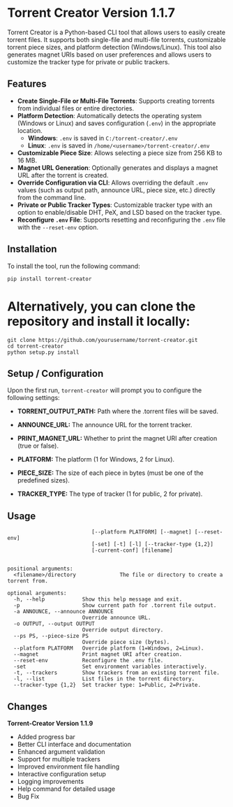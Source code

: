 # Torrent Creator Version 1.1.7

Torrent Creator is a Python-based CLI tool that allows users to easily create torrent files. It supports both single-file and multi-file torrents, customizable torrent piece sizes, and platform detection (Windows/Linux). This tool also generates magnet URIs based on user preferences and allows users to customize the tracker type for private or public trackers.

## Features

- **Create Single-File or Multi-File Torrents**: Supports creating torrents from individual files or entire directories.
- **Platform Detection**: Automatically detects the operating system (Windows or Linux) and saves configuration (`.env`) in the appropriate location.
  - **Windows**: `.env` is saved in `C:/torrent-creator/.env`
  - **Linux**: `.env` is saved in `/home/<username>/torrent-creator/.env`
- **Customizable Piece Size**: Allows selecting a piece size from 256 KB to 16 MB.
- **Magnet URL Generation**: Optionally generates and displays a magnet URL after the torrent is created.
- **Override Configuration via CLI**: Allows overriding the default `.env` values (such as output path, announce URL, piece size, etc.) directly from the command line.
- **Private or Public Tracker Types**: Customizable tracker type with an option to enable/disable DHT, PeX, and LSD based on the tracker type.
- **Reconfigure `.env` File**: Supports resetting and reconfiguring the `.env` file with the `--reset-env` option.


## Installation

To install the tool, run the following command:

```
pip install torrent-creator
```

# Alternatively, you can clone the repository and install it locally:

```
git clone https://github.com/yourusername/torrent-creator.git
cd torrent-creator
python setup.py install
```

## Setup / Configuration

Upon the first run, ``torrent-creator`` will prompt you to configure the following settings:

- **TORRENT_OUTPUT_PATH:** Path where the .torrent files will be saved.

- **ANNOUNCE_URL:** The announce URL for the torrent tracker.

- **PRINT_MAGNET_URL:** Whether to print the magnet URI after creation (true or false).

- **PLATFORM:** The platform (1 for Windows, 2 for Linux).

- **PIECE_SIZE:** The size of each piece in bytes (must be one of the predefined sizes).

- **TRACKER_TYPE:** The type of tracker (1 for public, 2 for private).

## Usage


```    usage: torrent-creator [-h] [-p] [-a ANNOUNCE] [-o OUTPUT] [--ps PS]
                           [--platform PLATFORM] [--magnet] [--reset-env]
                           [-set] [-t] [-l] [--tracker-type {1,2}]
                           [-current-conf] [filename]


positional arguments:
  <filename>/directory              The file or directory to create a torrent from.

optional arguments:
  -h, --help            Show this help message and exit.
  -p                    Show current path for .torrent file output.
  -a ANNOUNCE, --announce ANNOUNCE
                        Override announce URL.
  -o OUTPUT, --output OUTPUT
                        Override output directory.
  --ps PS, --piece-size PS
                        Override piece size (bytes).
  --platform PLATFORM   Override platform (1=Windows, 2=Linux).
  --magnet              Print magnet URI after creation.
  --reset-env           Reconfigure the .env file.
  -set                  Set environment variables interactively.
  -t, --trackers        Show trackers from an existing torrent file.
  -l, --list            List files in the torrent directory.
  --tracker-type {1,2}  Set tracker type: 1=Public, 2=Private.

```



## Changes

**Torrent-Creator Version 1.1.9**

- Added progress bar
- Better CLI interface and documentation
- Enhanced argument validation
- Support for multiple trackers
- Improved environment file handling
- Interactive configuration setup
- Logging improvements
- Help command for detailed usage
- Bug Fix
